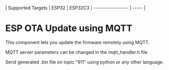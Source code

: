 | Supported Targets | ESP32 | ESP32C3
| ----------------- | ----- |

ESP OTA Update using MQTT
==========================

This component lets you update the firmware remotely using MQTT.

MQTT server parameters can be changed in the mqtt_handler.h file

Send generated .bin file on topic "911" using python or any other language. 



